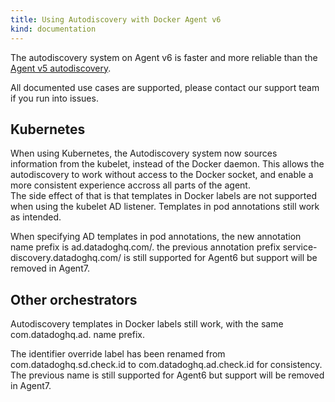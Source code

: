 ```yaml
---
title: Using Autodiscovery with Docker Agent v6
kind: documentation
---
```


The autodiscovery system on Agent v6 is faster and more reliable than the [Agent v5 autodiscovery](/agent/v5/autodiscovery). 

All documented use cases are supported, please contact our support team if you run into issues.

## Kubernetes

When using Kubernetes, the Autodiscovery system now sources information from the kubelet, instead of the Docker daemon. This allows the autodiscovery to work without access to the Docker socket, and enable a more consistent experience accross all parts of the agent.  
The side effect of that is that templates in Docker labels are not supported when using the kubelet AD listener. Templates in pod annotations still work as intended.

When specifying AD templates in pod annotations, the new annotation name prefix is ad.datadoghq.com/. the previous annotation prefix service-discovery.datadoghq.com/ is still supported for Agent6 but support will be removed in Agent7.

## Other orchestrators

Autodiscovery templates in Docker labels still work, with the same com.datadoghq.ad. name prefix.

The identifier override label has been renamed from com.datadoghq.sd.check.id to com.datadoghq.ad.check.id for consistency. The previous name is still supported for Agent6 but support will be removed in Agent7.